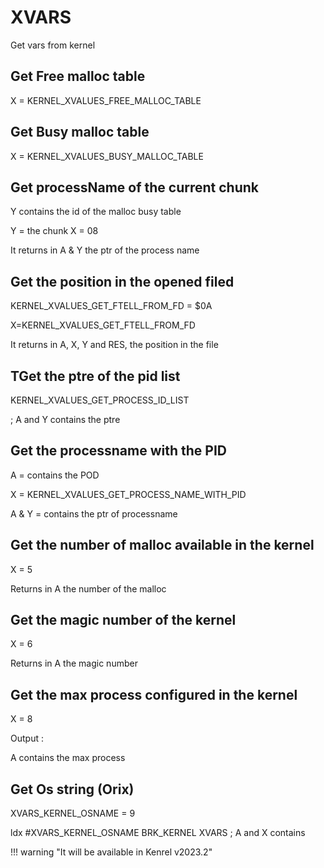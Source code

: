# XVARS

Get vars from kernel

## Get Free malloc table

X = KERNEL_XVALUES_FREE_MALLOC_TABLE

## Get Busy malloc table

X = KERNEL_XVALUES_BUSY_MALLOC_TABLE

## Get processName of the current chunk

Y contains the id of the malloc busy table

Y = the chunk
X = 08

It returns in A & Y the ptr of the process name

## Get the position in the opened filed

KERNEL_XVALUES_GET_FTELL_FROM_FD = $0A

X=KERNEL_XVALUES_GET_FTELL_FROM_FD

It returns in A, X, Y and RES, the position in the file

## TGet the ptre of the pid list

KERNEL_XVALUES_GET_PROCESS_ID_LIST

; A and Y contains the ptre

## Get the processname with the PID

A = contains the POD

X = KERNEL_XVALUES_GET_PROCESS_NAME_WITH_PID

A & Y = contains the ptr of processname

## Get the number of malloc available in the kernel

X = 5

Returns in A the number of the malloc

## Get the magic number of the kernel

X = 6

Returns in A the magic number

## Get the max process configured in the kernel

X = 8

Output :

A contains the max process

## Get Os string (Orix)

XVARS_KERNEL_OSNAME = 9

ldx     #XVARS_KERNEL_OSNAME
BRK_KERNEL XVARS
; A and X contains

!!! warning "It will be available in Kenrel v2023.2"
